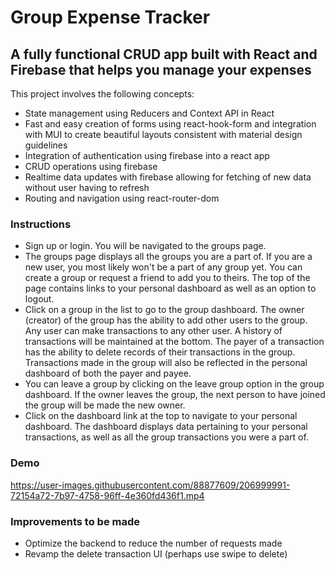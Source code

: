 # Group Expense Tracker

## A fully functional CRUD app built with React and Firebase that helps you manage your expenses

This project involves the following concepts:
- State management using Reducers and Context API in React
- Fast and easy creation of forms using react-hook-form and integration with MUI to create beautiful layouts consistent with material design guidelines
- Integration of authentication using firebase into a react app
- CRUD operations using firebase
- Realtime data updates with firebase allowing for fetching of new data without user having to refresh
- Routing and navigation using react-router-dom

### Instructions
- Sign up or login. You will be navigated to the groups page.
- The groups page displays all the groups you are a part of. If you are a new user, you most likely won't be a part of any group yet. You can create a group or request a friend to add you to theirs. The top of the page contains links to your personal dashboard as well as an option to logout.
- Click on a group in the list to go to the group dashboard. The owner (creator) of the group has the ability to add other users to the group. Any user can make transactions to any other user. A history of transactions will be maintained at the bottom. The payer of a transaction has the ability to delete records of their transactions in the group. Transactions made in the group will also be reflected in the personal dashboard of both the payer and payee.
- You can leave a group by clicking on the leave group option in the group dashboard. If the owner leaves the group, the next person to have joined the group will be made the new owner.
- Click on the dashboard link at the top to navigate to your personal dashboard. The dashboard displays data pertaining to your personal transactions, as well as all the group transactions you were a part of.

### Demo


https://user-images.githubusercontent.com/88877609/206999991-72154a72-7b97-4758-96ff-4e360fd436f1.mp4



### Improvements to be made
- Optimize the backend to reduce the number of requests made
- Revamp the delete transaction UI (perhaps use swipe to delete)


